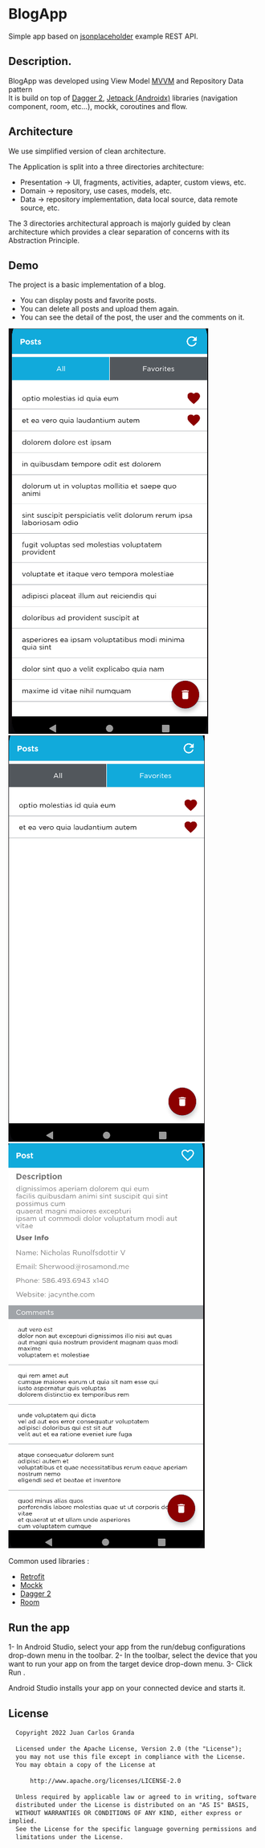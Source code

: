 BlogApp
========
Simple app based on [jsonplaceholder](https://jsonplaceholder.typicode.com/) example REST API.

Description.
-----
BlogApp was developed using View Model [MVVM](https://developer.android.com/topic/libraries/architecture/index.html) and Repository Data pattern  
It is build on top of [Dagger 2](https://github.com/google/dagger), [Jetpack (Androidx)](https://developer.android.com/jetpack/) libraries (navigation component, room, etc...), mockk, coroutines and flow.

Architecture
-----
We use simplified version of clean architecture.

The Application is split into a three directories architecture:
- Presentation -> UI, fragments, activities, adapter, custom views, etc.
- Domain -> repository, use cases, models, etc.
- Data -> repository implementation, data local source, data remote source, etc.

The 3 directories architectural approach is majorly guided by clean architecture which provides
a clear separation of concerns with its Abstraction Principle.

Demo
-----
The project is a basic implementation of a blog. 
  - You can display posts and favorite posts. 
  - You can delete all posts and upload them again.
  - You can see the detail of the post, the user and the comments on it.

![main](images/all-1.png)
![detail](images/favorites-2.png)
![detail](images/detail.3.png)

Common used libraries :
- [Retrofit](https://github.com/square/retrofit)
- [Mockk](https://mockk.io/)
- [Dagger 2](https://dagger.dev/)
- [Room](https://developer.android.com/training/data-storage/room)

Run the app
-----
1- In Android Studio, select your app from the run/debug configurations drop-down menu in the toolbar.
2- In the toolbar, select the device that you want to run your app on from the target device drop-down menu.
3- Click Run .

Android Studio installs your app on your connected device and starts it. 

License
-----
 ```
   Copyright 2022 Juan Carlos Granda
   
   Licensed under the Apache License, Version 2.0 (the "License");
   you may not use this file except in compliance with the License.
   You may obtain a copy of the License at

       http://www.apache.org/licenses/LICENSE-2.0

   Unless required by applicable law or agreed to in writing, software
   distributed under the License is distributed on an "AS IS" BASIS,
   WITHOUT WARRANTIES OR CONDITIONS OF ANY KIND, either express or implied.
   See the License for the specific language governing permissions and
   limitations under the License.
 ```
